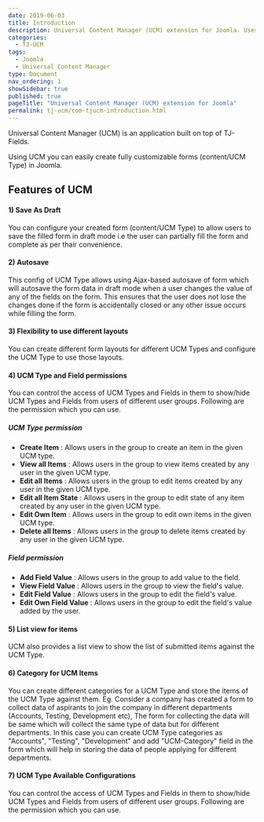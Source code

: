 ```yaml
---
date: 2019-06-03
title: Introduction
description: Universal Content Manager (UCM) extension for Joomla. Uses TJ-Fields for fields management.
categories:
  - TJ-UCM
tags:
  - Joomla
  - Universal Content Manager
type: Document
nav_ordering: 1
showSidebar: true
published: true
pageTitle: "Universal Content Manager (UCM) extension for Joomla"
permalink: tj-ucm/com-tjucm-introduction.html
---
```


Universal Content Manager (UCM) is an application built on top of TJ-Fields.

Using UCM you can easily create fully customizable forms (content/UCM Type) in Joomla.

## Features of UCM

#### 1) Save As Draft
You can configure your created form (content/UCM Type) to allow users to save the filled form in draft mode i.e the user can partially fill the form and complete as per thair convenience.

#### 2) Autosave
This config of UCM Type allows using Ajax-based autosave of form which will autosave the form data in draft mode when a user changes the value of any of the fields on the form. This ensures that the user does not lose the changes done if the form is accidentally closed or any other issue occurs while filling the form.

#### 3) Flexibility to use different layouts
You can create different form layouts for different UCM Types and configure the UCM Type to use those layouts.

#### 4) UCM Type and Field permissions
You can control the access of UCM Types and Fields in them to show/hide UCM Types and Fields from users of different user groups. Following are the permission which you can use.

##### UCM Type permission

- **Create Item** : Allows users in the group to create an item in the given UCM type.
- **View all Items** : Allows users in the group to view items created by any user in the given UCM type.
- **Edit all Items** : Allows users in the group to edit items created by any user in the given UCM type.
- **Edit all Item State** : Allows users in the group to edit state of any item created by any user in the given UCM type.
- **Edit Own Item** : Allows users in the group to edit own items in the given UCM type.
- **Delete all Items** : Allows users in the group to delete items created by any user in the given UCM type.

##### Field permission

- **Add Field Value** : Allows users in the group to add value to the field.
- **View Field Value** : Allows users in the group to view the field's value.
- **Edit Field Value** : Allows users in the group to edit the field's value.
- **Edit Own Field Value** : Allows users in the group to edit the field's value added by the user.

#### 5) List view for items
UCM also provides a list view to show the list of submitted items against the UCM Type.

#### 6) Category for UCM Items
You can create different categories for a UCM Type and store the items of the UCM Type against them.
Eg. Consider a company has created a form to collect data of aspirants to join the company in different departments (Accounts, Testing, Development etc), The form for collecting the data will be same which will collect the same type of data but for different departments. In this case you can create UCM Type categories as "Accounts", "Testing", "Development" and add "UCM-Category" field in the form which will help in storing the data of people applying for different departments.

#### 7) UCM Type Available Configurations
You can control the access of UCM Types and Fields in them to show/hide UCM Types and Fields from users of different user groups. Following are the permission which you can use.
